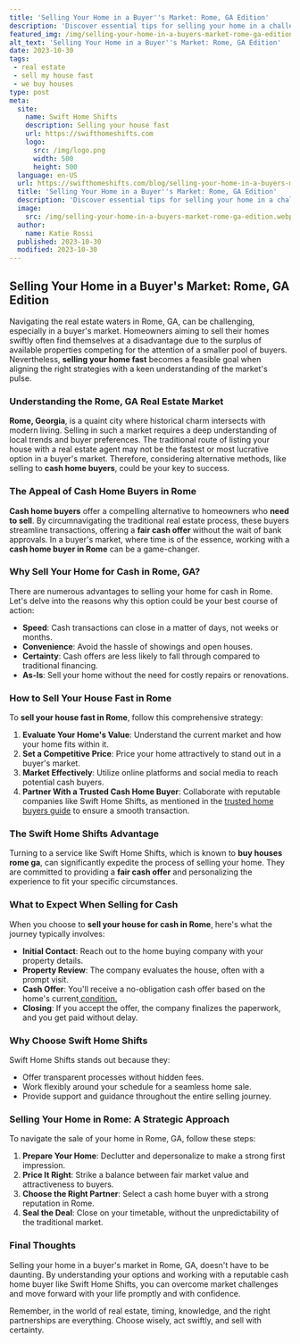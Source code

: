 ```yaml
---
title: 'Selling Your Home in a Buyer''s Market: Rome, GA Edition'
description: 'Discover essential tips for selling your home in a challenging buyer''s market in Rome, GA. Get curious and seize opportunities in this competitive real estate landscape.'
featured_img: /img/selling-your-home-in-a-buyers-market-rome-ga-edition.webp
alt_text: 'Selling Your Home in a Buyer''s Market: Rome, GA Edition'
date: 2023-10-30
tags:
 - real estate
 - sell my house fast
 - we buy houses
type: post
meta:
  site:
    name: Swift Home Shifts
    description: Selling your house fast
    url: https://swifthomeshifts.com
    logo:
      src: /img/logo.png
      width: 500
      height: 500
  language: en-US
  url: https://swifthomeshifts.com/blog/selling-your-home-in-a-buyers-market-rome-ga-edition
  title: 'Selling Your Home in a Buyer''s Market: Rome, GA Edition'
  description: 'Discover essential tips for selling your home in a challenging buyer''s market in Rome, GA. Get curious and seize opportunities in this competitive real estate landscape.'
  image:
    src: /img/selling-your-home-in-a-buyers-market-rome-ga-edition.webp
  author:
    name: Katie Rossi
  published: 2023-10-30
  modified: 2023-10-30
---
```



## Selling Your Home in a Buyer's Market: Rome, GA Edition

Navigating the real estate waters in Rome, GA, can be challenging, especially in a buyer's market. Homeowners aiming to sell their homes swiftly often find themselves at a disadvantage due to the surplus of available properties competing for the attention of a smaller pool of buyers. Nevertheless, **selling your home fast** becomes a feasible goal when aligning the right strategies with a keen understanding of the market's pulse.

### Understanding the Rome, GA Real Estate Market

**Rome, Georgia**, is a quaint city where historical charm intersects with modern living. Selling in such a market requires a deep understanding of local trends and buyer preferences. The traditional route of listing your house with a real estate agent may not be the fastest or most lucrative option in a buyer's market. Therefore, considering alternative methods, like selling to **cash home buyers**, could be your key to success.

### The Appeal of Cash Home Buyers in Rome

**Cash home buyers** offer a compelling alternative to homeowners who **need to sell**. By circumnavigating the traditional real estate process, these buyers streamline transactions, offering a **fair cash offer** without the wait of bank approvals. In a buyer's market, where time is of the essence, working with a **cash home buyer in Rome** can be a game-changer.

### Why Sell Your Home for Cash in Rome, GA?

There are numerous advantages to selling your home for cash in Rome. Let's delve into the reasons why this option could be your best course of action:
  - **Speed**: Cash transactions can close in a matter of days, not weeks or months.
  - **Convenience**: Avoid the hassle of showings and open houses.
  - **Certainty**: Cash offers are less likely to fall through compared to traditional financing.
  - **As-Is**: Sell your home without the need for costly repairs or renovations.

### How to Sell Your House Fast in Rome

To **sell your house fast in Rome**, follow this comprehensive strategy:

1. **Evaluate Your Home's Value**: Understand the current market and how your home fits within it.
2. **Set a Competitive Price**: Price your home attractively to stand out in a buyer's market.
3. **Market Effectively**: Utilize online platforms and social media to reach potential cash buyers.
4. **Partner With a Trusted Cash Home Buyer**: Collaborate with reputable companies like Swift Home Shifts, as mentioned in the [trusted home buyers guide](https://swifthomeshifts.com/blog/quick-cash-we-buy-houses-in-rome-ga-trusted-home-buyers) to ensure a smooth transaction.

### The Swift Home Shifts Advantage

Turning to a service like Swift Home Shifts, which is known to **buy houses rome ga**, can significantly expedite the process of selling your home. They are committed to providing a **fair cash offer** and personalizing the experience to fit your specific circumstances.

### What to Expect When Selling for Cash

When you choose to **sell your house for cash in Rome**, here's what the journey typically involves:
  - **Initial Contact**: Reach out to the home buying company with your property details.
  - **Property Review**: The company evaluates the house, often with a prompt visit.
  - **Cash Offer**: You'll receive a no-obligation cash offer based on the home's current[  condition.](https://swifthomeshifts.com/blog/the-influence-of-community-development-on-rome-gas-housing-market)
  - **Closing**: If you accept the offer, the company finalizes the paperwork, and you get paid without delay.

### Why Choose Swift Home Shifts

Swift Home Shifts stands out because they:
  - Offer transparent processes without hidden fees.
  - Work flexibly around your schedule for a seamless home sale.
  - Provide support and guidance throughout the entire selling journey.

### Selling Your Home in Rome: A Strategic Approach

To navigate the sale of your home in Rome, GA, follow these steps:

1. **Prepare Your Home**: Declutter and depersonalize to make a strong first impression.
2. **Price It Right**: Strike a balance between fair market value and attractiveness to buyers.
3. **Choose the Right Partner**: Select a cash home buyer with a strong reputation in Rome.
4. **Seal the Deal**: Close on your timetable, without the unpredictability of the traditional market.

### Final Thoughts

Selling your home in a buyer's market in Rome, GA, doesn't have to be daunting. By understanding your options and working with a reputable cash home buyer like Swift Home Shifts, you can overcome market challenges and move forward with your life promptly and with confidence.

Remember, in the world of real estate, timing, knowledge, and the right partnerships are everything. Choose wisely, act swiftly, and sell with certainty.